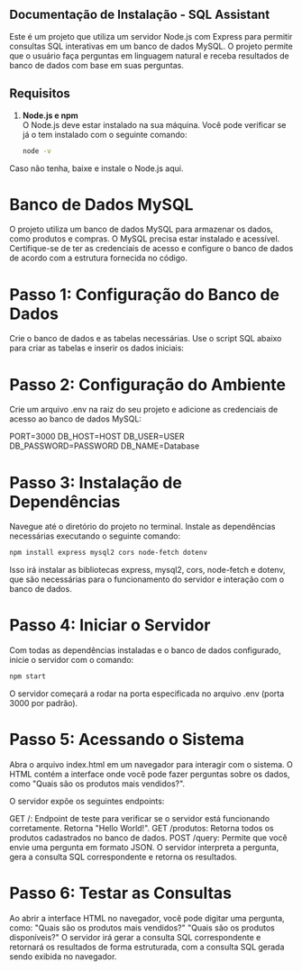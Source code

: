 ## Documentação de Instalação - SQL Assistant

Este é um projeto que utiliza um servidor Node.js com Express para permitir consultas SQL interativas em um banco de dados MySQL. O projeto permite que o usuário faça perguntas em linguagem natural e receba resultados de banco de dados com base em suas perguntas.

## Requisitos

1. **Node.js e npm**  
   O Node.js deve estar instalado na sua máquina. Você pode verificar se já o tem instalado com o seguinte comando:
   ```bash
   node -v
Caso não tenha, baixe e instale o Node.js aqui.

#  Banco de Dados MySQL
O projeto utiliza um banco de dados MySQL para armazenar os dados, como produtos e compras. O MySQL precisa estar instalado e acessível. Certifique-se de ter as credenciais de acesso e configure o banco de dados de acordo com a estrutura fornecida no código.

#  Passo 1: Configuração do Banco de Dados
Crie o banco de dados e as tabelas necessárias. Use o script SQL abaixo para criar as tabelas e inserir os dados iniciais:

# Passo 2: Configuração do Ambiente
Crie um arquivo .env na raiz do seu projeto e adicione as credenciais de acesso ao banco de dados MySQL:

PORT=3000
DB_HOST=HOST
DB_USER=USER
DB_PASSWORD=PASSWORD
DB_NAME=Database

# Passo 3: Instalação de Dependências
Navegue até o diretório do projeto no terminal.
Instale as dependências necessárias executando o seguinte comando:
```bash
npm install express mysql2 cors node-fetch dotenv

```
Isso irá instalar as bibliotecas express, mysql2, cors, node-fetch e dotenv, que são necessárias para o funcionamento do servidor e interação com o banco de dados.

# Passo 4: Iniciar o Servidor
Com todas as dependências instaladas e o banco de dados configurado, inicie o servidor com o comando:

```bash
npm start
```
O servidor começará a rodar na porta especificada no arquivo .env (porta 3000 por padrão).

# Passo 5: Acessando o Sistema
Abra o arquivo index.html em um navegador para interagir com o sistema. O HTML contém a interface onde você pode fazer perguntas sobre os dados, como "Quais são os produtos mais vendidos?".

O servidor expõe os seguintes endpoints:

GET /: Endpoint de teste para verificar se o servidor está funcionando corretamente. Retorna "Hello World!".
GET /produtos: Retorna todos os produtos cadastrados no banco de dados.
POST /query: Permite que você envie uma pergunta em formato JSON. O servidor interpreta a pergunta, gera a consulta SQL correspondente e retorna os resultados.

# Passo 6: Testar as Consultas
Ao abrir a interface HTML no navegador, você pode digitar uma pergunta, como:
"Quais são os produtos mais vendidos?"
"Quais são os produtos disponíveis?"
O servidor irá gerar a consulta SQL correspondente e retornará os resultados de forma estruturada, com a consulta SQL gerada sendo exibida no navegador.
